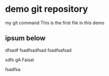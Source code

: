# demo git repository
my git command 
This is the first file in this demo

## ipsum below
dfsadf
fsadfsadfsad
fsadfsafsad

sdfs
gA Faisal

fsadfsa